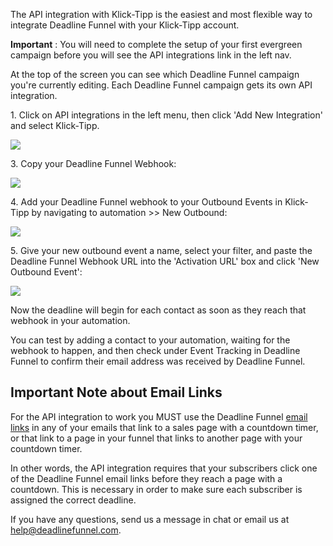 The API integration with Klick-Tipp is the easiest and most flexible way to
integrate Deadline Funnel with your Klick-Tipp account.

**Important** : You will need to complete the setup of your first evergreen
campaign before you will see the API integrations link in the left nav.

At the top of the screen you can see which Deadline Funnel campaign you're
currently editing. Each Deadline Funnel campaign gets its own API integration.

1\.  Click on API integrations in the left menu, then click 'Add New Integration' and select Klick-Tipp. 
    

![](https://d33v4339jhl8k0.cloudfront.net/docs/assets/53974d6ce4b0c76107b109d1/images/5b575c100428631d7a8941d6/file-HMVU9Qj9Vj.png)


3\. Copy your Deadline Funnel Webhook: 

![](https://d33v4339jhl8k0.cloudfront.net/docs/assets/53974d6ce4b0c76107b109d1/images/5b575c1c0428631d7a8941d8/file-qd9p0qAvW8.png)


4\. Add your Deadline Funnel webhook to your Outbound Events in Klick-Tipp by navigating to automation >> New Outbound: 

![](https://d33v4339jhl8k0.cloudfront.net/docs/assets/53974d6ce4b0c76107b109d1/images/59975b0c2c7d3a73488c20dc/file-8CMzMKIxoi.png)


5\. Give your new outbound event a name, select your filter, and paste the Deadline Funnel Webhook URL into the 'Activation URL' box and click 'New Outbound Event': 

![](https://d33v4339jhl8k0.cloudfront.net/docs/assets/53974d6ce4b0c76107b109d1/images/59975bf3042863033a1c1dc2/file-opmfVRJdkV.png)

Now the deadline will begin for each contact as soon as they reach that
webhook in your automation.

You can test by adding a contact to your automation, waiting for the webhook
to happen, and then check under Event Tracking in Deadline Funnel to confirm
their email address was received by Deadline Funnel.

## Important Note about Email Links

For the API integration to work you MUST use the Deadline Funnel  [email
links](http://documentation.deadlinefunnel.com/article/16-expiring-links) in
any of your emails that link to a sales page with a countdown timer, or that
link to a page in your funnel that links to another page with your countdown
timer.

In other words, the API integration requires that your subscribers click one
of the Deadline Funnel email links before they reach a page with a countdown.
This is necessary in order to make sure each subscriber is assigned the
correct deadline.

If you have any questions, send us a message in chat or email us at
[help@deadlinefunnel.com](mailto:mailto:help@deadlinefunnel.com).

